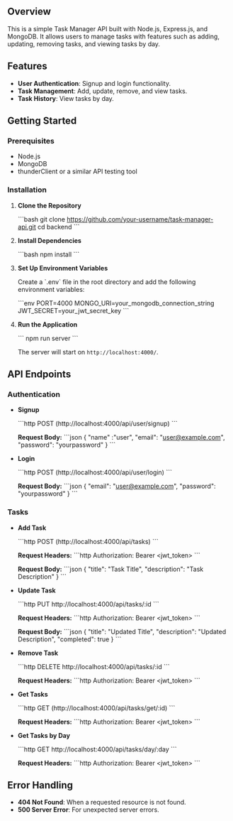 ## Overview

This is a simple Task Manager API built with Node.js, Express.js, and MongoDB. It allows users to manage tasks with features such as adding, updating, removing tasks, and viewing tasks by day.

## Features

- **User Authentication**: Signup and login functionality.
- **Task Management**: Add, update, remove, and view tasks.
- **Task History**: View tasks by day.

## Getting Started

### Prerequisites

- Node.js
- MongoDB
- thunderClient or a similar API testing tool

### Installation

1. **Clone the Repository**

    \`\`\`bash
    git clone https://github.com/your-username/task-manager-api.git
    cd backend
    \`\`\`

2. **Install Dependencies**

    \`\`\`bash
    npm install
    \`\`\`

3. **Set Up Environment Variables**

    Create a \`.env\` file in the root directory and add the following environment variables:

    \`\`\`env
    PORT=4000
    MONGO_URI=your_mongodb_connection_string
    JWT_SECRET=your_jwt_secret_key
    \`\`\`

4. **Run the Application**

    \`\`\`
    npm run server
    \`\`\`

    The server will start on `http://localhost:4000/`.

## API Endpoints

### Authentication

- **Signup**

    \`\`\`http
    POST (http://localhost:4000/api/user/signup)
    \`\`\`

    **Request Body:**
    \`\`\`json
    {
      "name" :"user",
      "email": "user@example.com",
      "password": "yourpassword"
    }
    \`\`\`

- **Login**

    \`\`\`http
    POST (http://localhost:4000/api/user/login)
    \`\`\`

    **Request Body:**
    \`\`\`json
    {
      "email": "user@example.com",
      "password": "yourpassword"
    }
    \`\`\`
### Tasks

- **Add Task**

    \`\`\`http
    POST (http://localhost:4000/api/tasks)
    \`\`\`

    **Request Headers:**
    \`\`\`http
    Authorization: Bearer <jwt_token>
    \`\`\`

    **Request Body:**
    \`\`\`json
    {
      "title": "Task Title",
      "description": "Task Description"
    }
    \`\`\`
- **Update Task**

    \`\`\`http
    PUT http://localhost:4000/api/tasks/:id
    \`\`\`

    **Request Headers:**
    \`\`\`http
    Authorization: Bearer <jwt_token>
    \`\`\`

    **Request Body:**
    \`\`\`json
    {
      "title": "Updated Title",
      "description": "Updated Description",
      "completed": true
    }
    \`\`\`

- **Remove Task**

    \`\`\`http
    DELETE http://localhost:4000/api/tasks/:id
    \`\`\`

    **Request Headers:**
    \`\`\`http
    Authorization: Bearer <jwt_token>
    \`\`\`
  
- **Get Tasks**

    \`\`\`http
    GET (http://localhost:4000/api/tasks/get/:id)
    \`\`\`

    **Request Headers:**
    \`\`\`http
    Authorization: Bearer <jwt_token>
    \`\`\`

- **Get Tasks by Day**

    \`\`\`http
    GET http://localhost:4000/api/tasks/day/:day
    \`\`\`

    **Request Headers:**
    \`\`\`http
    Authorization: Bearer <jwt_token>
    \`\`\`

## Error Handling

- **404 Not Found**: When a requested resource is not found.
- **500 Server Error**: For unexpected server errors.
